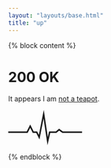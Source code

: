 ```yaml
---
layout: "layouts/base.html"
title: "up"
---
```


{% block content %}

# 200 OK

It appears I am [not a
teapot](https://developer.mozilla.org/en-US/docs/Web/HTTP/Reference/Status/418).

<div class="heart-rate">
  <div class="heart-rate__inner">
    <svg version="1.0" xmlns="http://www.w3.org/2000/svg" xmlns:xlink="http://www.w3.org/1999/xlink" x="0px" y="0px" width="150px" height="73px" viewBox="0 0 150 73" enable-background="new 0 0 150 73" xml:space="preserve">
      <polyline fill="none" stroke="currentColor" stroke-width="3" stroke-miterlimit="10" points="0,45.486 38.514,45.486 44.595,33.324 50.676,45.486 57.771,45.486 62.838,55.622 71.959,9 80.067,63.729 84.122,45.486 97.297,45.486 103.379,40.419 110.473,45.486 150,45.486"
      />
  </div>
</div>

{% endblock %}
